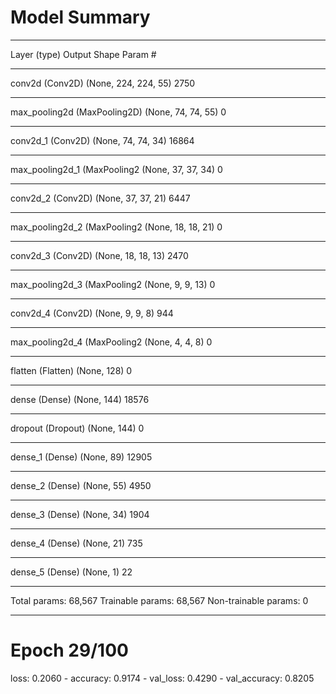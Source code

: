 # Model Summary
_________________________________________________________________
Layer (type)                 Output Shape              Param #   
_________________________________________________________________
conv2d (Conv2D)              (None, 224, 224, 55)      2750      
_________________________________________________________________
max_pooling2d (MaxPooling2D) (None, 74, 74, 55)        0         
_________________________________________________________________
conv2d_1 (Conv2D)            (None, 74, 74, 34)        16864     
_________________________________________________________________
max_pooling2d_1 (MaxPooling2 (None, 37, 37, 34)        0         
_________________________________________________________________
conv2d_2 (Conv2D)            (None, 37, 37, 21)        6447      
_________________________________________________________________
max_pooling2d_2 (MaxPooling2 (None, 18, 18, 21)        0         
_________________________________________________________________
conv2d_3 (Conv2D)            (None, 18, 18, 13)        2470      
_________________________________________________________________
max_pooling2d_3 (MaxPooling2 (None, 9, 9, 13)          0         
_________________________________________________________________
conv2d_4 (Conv2D)            (None, 9, 9, 8)           944       
_________________________________________________________________
max_pooling2d_4 (MaxPooling2 (None, 4, 4, 8)           0         
_________________________________________________________________
flatten (Flatten)            (None, 128)               0         
_________________________________________________________________
dense (Dense)                (None, 144)               18576     
_________________________________________________________________
dropout (Dropout)            (None, 144)               0         
_________________________________________________________________
dense_1 (Dense)              (None, 89)                12905     
_________________________________________________________________
dense_2 (Dense)              (None, 55)                4950      
_________________________________________________________________
dense_3 (Dense)              (None, 34)                1904      
_________________________________________________________________
dense_4 (Dense)              (None, 21)                735       
_________________________________________________________________
dense_5 (Dense)              (None, 1)                 22        
_________________________________________________________________
Total params: 68,567
Trainable params: 68,567
Non-trainable params: 0
_________________________________________________________________

Epoch 29/100
=================================================================
loss: 0.2060 - accuracy: 0.9174 - val_loss: 0.4290 - val_accuracy: 0.8205